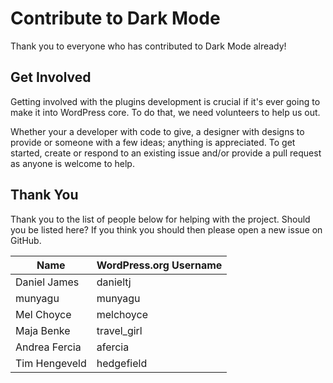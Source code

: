 # Contribute to Dark Mode

Thank you to everyone who has contributed to Dark Mode already!

## Get Involved

Getting involved with the plugins development is crucial if it's ever going to make it into WordPress core. To do that, we need volunteers to help us out.

Whether your a developer with code to give, a designer with designs to provide or someone with a few ideas; anything is appreciated. To get started, create or respond to an existing issue and/or provide a pull request as anyone is welcome to help.

## Thank You

Thank you to the list of people below for helping with the project. Should you be listed here? If you think you should then please open a new issue on GitHub.

| Name               	| WordPress.org Username 	|
|--------------------	|-----------------------	|
| Daniel James			| danieltj					|
| munyagu				| munyagu					|
| Mel Choyce 			| melchoyce					|
| Maja Benke 			| travel_girl				|
| Andrea Fercia 		| afercia					|
| Tim Hengeveld 		| hedgefield				|
